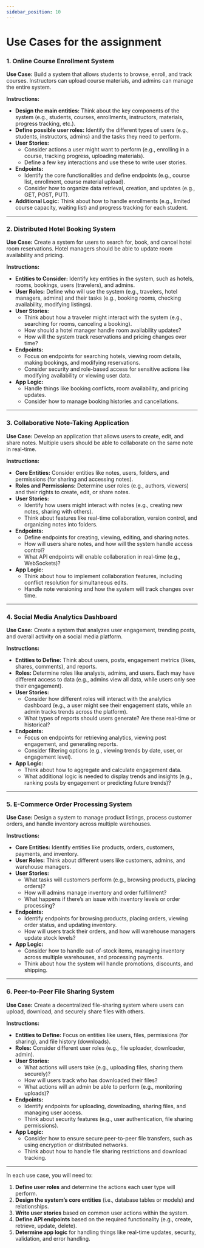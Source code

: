 ```yaml
---
sidebar_position: 10
---
```


# Use Cases for the assignment

### 1. **Online Course Enrollment System**

**Use Case:** Build a system that allows students to browse, enroll, and track courses. Instructors can upload course materials, and admins can manage the entire system.

**Instructions:**

- **Design the main entities:** Think about the key components of the system (e.g., students, courses, enrollments, instructors, materials, progress tracking, etc.).
- **Define possible user roles:** Identify the different types of users (e.g., students, instructors, admins) and the tasks they need to perform.
- **User Stories:**
  - Consider actions a user might want to perform (e.g., enrolling in a course, tracking progress, uploading materials).
  - Define a few key interactions and use these to write user stories.
- **Endpoints:**
  - Identify the core functionalities and define endpoints (e.g., course list, enrollment, course material upload).
  - Consider how to organize data retrieval, creation, and updates (e.g., GET, POST, PUT).
- **Additional Logic:** Think about how to handle enrollments (e.g., limited course capacity, waiting list) and progress tracking for each student.

---

### 2. **Distributed Hotel Booking System**

**Use Case:** Create a system for users to search for, book, and cancel hotel room reservations. Hotel managers should be able to update room availability and pricing.

**Instructions:**

- **Entities to Consider:** Identify key entities in the system, such as hotels, rooms, bookings, users (travelers), and admins.
- **User Roles:** Define who will use the system (e.g., travelers, hotel managers, admins) and their tasks (e.g., booking rooms, checking availability, modifying listings).
- **User Stories:**
  - Think about how a traveler might interact with the system (e.g., searching for rooms, canceling a booking).
  - How should a hotel manager handle room availability updates?
  - How will the system track reservations and pricing changes over time?
- **Endpoints:**
  - Focus on endpoints for searching hotels, viewing room details, making bookings, and modifying reservations.
  - Consider security and role-based access for sensitive actions like modifying availability or viewing user data.
- **App Logic:**
  - Handle things like booking conflicts, room availability, and pricing updates.
  - Consider how to manage booking histories and cancellations.

---

### 3. **Collaborative Note-Taking Application**

**Use Case:** Develop an application that allows users to create, edit, and share notes. Multiple users should be able to collaborate on the same note in real-time.

**Instructions:**

- **Core Entities:** Consider entities like notes, users, folders, and permissions (for sharing and accessing notes).
- **Roles and Permissions:** Determine user roles (e.g., authors, viewers) and their rights to create, edit, or share notes.
- **User Stories:**
  - Identify how users might interact with notes (e.g., creating new notes, sharing with others).
  - Think about features like real-time collaboration, version control, and organizing notes into folders.
- **Endpoints:**
  - Define endpoints for creating, viewing, editing, and sharing notes.
  - How will users share notes, and how will the system handle access control?
  - What API endpoints will enable collaboration in real-time (e.g., WebSockets)?
- **App Logic:**
  - Think about how to implement collaboration features, including conflict resolution for simultaneous edits.
  - Handle note versioning and how the system will track changes over time.

---

### 4. **Social Media Analytics Dashboard**

**Use Case:** Create a system that analyzes user engagement, trending posts, and overall activity on a social media platform.

**Instructions:**

- **Entities to Define:** Think about users, posts, engagement metrics (likes, shares, comments), and reports.
- **Roles:** Determine roles like analysts, admins, and users. Each may have different access to data (e.g., admins view all data, while users only see their engagement).
- **User Stories:**
  - Consider how different roles will interact with the analytics dashboard (e.g., a user might see their engagement stats, while an admin tracks trends across the platform).
  - What types of reports should users generate? Are these real-time or historical?
- **Endpoints:**
  - Focus on endpoints for retrieving analytics, viewing post engagement, and generating reports.
  - Consider filtering options (e.g., viewing trends by date, user, or engagement level).
- **App Logic:**
  - Think about how to aggregate and calculate engagement data.
  - What additional logic is needed to display trends and insights (e.g., ranking posts by engagement or predicting future trends)?

---

### 5. **E-Commerce Order Processing System**

**Use Case:** Design a system to manage product listings, process customer orders, and handle inventory across multiple warehouses.

**Instructions:**

- **Core Entities:** Identify entities like products, orders, customers, payments, and inventory.
- **User Roles:** Think about different users like customers, admins, and warehouse managers.
- **User Stories:**
  - What tasks will customers perform (e.g., browsing products, placing orders)?
  - How will admins manage inventory and order fulfillment?
  - What happens if there’s an issue with inventory levels or order processing?
- **Endpoints:**
  - Identify endpoints for browsing products, placing orders, viewing order status, and updating inventory.
  - How will users track their orders, and how will warehouse managers update stock levels?
- **App Logic:**
  - Consider how to handle out-of-stock items, managing inventory across multiple warehouses, and processing payments.
  - Think about how the system will handle promotions, discounts, and shipping.

---

### 6. **Peer-to-Peer File Sharing System**

**Use Case:** Create a decentralized file-sharing system where users can upload, download, and securely share files with others.

**Instructions:**

- **Entities to Define:** Focus on entities like users, files, permissions (for sharing), and file history (downloads).
- **Roles:** Consider different user roles (e.g., file uploader, downloader, admin).
- **User Stories:**
  - What actions will users take (e.g., uploading files, sharing them securely)?
  - How will users track who has downloaded their files?
  - What actions will an admin be able to perform (e.g., monitoring uploads)?
- **Endpoints:**
  - Identify endpoints for uploading, downloading, sharing files, and managing user access.
  - Think about security features (e.g., user authentication, file sharing permissions).
- **App Logic:**
  - Consider how to ensure secure peer-to-peer file transfers, such as using encryption or distributed networks.
  - Think about how to handle file sharing restrictions and download tracking.

---

In each use case, you will need to:

1. **Define user roles** and determine the actions each user type will perform.
2. **Design the system’s core entities** (i.e., database tables or models) and relationships.
3. **Write user stories** based on common user actions within the system.
4. **Define API endpoints** based on the required functionality (e.g., create, retrieve, update, delete).
5. **Determine app logic** for handling things like real-time updates, security, validation, and error handling.
